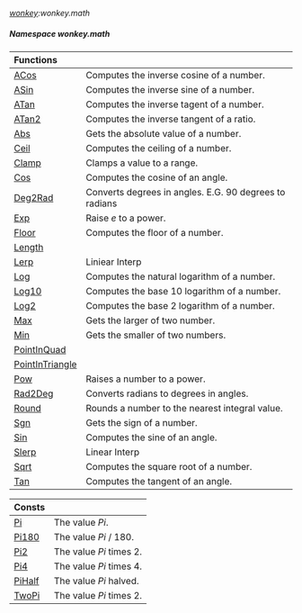 _[wonkey](../../modules/wonkey/wonkey-module.md):wonkey.math_
##### Namespace wonkey.math

| Functions | |
|:---|:---|
| [ACos](wonkey-math-acos.md) | Computes the inverse cosine of a number. |
| [ASin](wonkey-math-asin.md) | Computes the inverse sine of a number. |
| [ATan](wonkey-math-atan.md) | Computes the inverse tagent of a number. |
| [ATan2](wonkey-math-atan2.md) | Computes the inverse tangent of a ratio. |
| [Abs](wonkey-math-abs.md) | Gets the absolute value of a number. |
| [Ceil](wonkey-math-ceil.md) | Computes the ceiling of a number. |
| [Clamp](wonkey-math-clamp.md) | Clamps a value to a range. |
| [Cos](wonkey-math-cos.md) | Computes the cosine of an angle. |
| [Deg2Rad](wonkey-math-deg2rad.md) | Converts degrees in angles. E.G. 90 degrees to radians |
| [Exp](wonkey-math-exp.md) | Raise _e_ to a power. |
| [Floor](wonkey-math-floor.md) | Computes the floor of a number. |
| [Length](wonkey-math-length.md) |  |
| [Lerp](wonkey-math-lerp.md) | Liniear Interp |
| [Log](wonkey-math-log.md) | Computes the natural logarithm of a number. |
| [Log10](wonkey-math-log10.md) | Computes the base 10 logarithm of a number. |
| [Log2](wonkey-math-log2.md) | Computes the base 2 logarithm of a number. |
| [Max](wonkey-math-max.md) | Gets the larger of two number. |
| [Min](wonkey-math-min.md) | Gets the smaller of two numbers. |
| [PointInQuad](wonkey-math-pointinquad.md) |  |
| [PointInTriangle](wonkey-math-pointintriangle.md) |  |
| [Pow](wonkey-math-pow.md) | Raises a number to a power. |
| [Rad2Deg](wonkey-math-rad2deg.md) | Converts radians to degrees in angles. |
| [Round](wonkey-math-round.md) | Rounds a number to the nearest integral value. |
| [Sgn](wonkey-math-sgn.md) | Gets the sign of a number. |
| [Sin](wonkey-math-sin.md) | Computes the sine of an angle. |
| [Slerp](wonkey-math-slerp.md) | Linear Interp |
| [Sqrt](wonkey-math-sqrt.md) | Computes the square root of a number. |
| [Tan](wonkey-math-tan.md) | Computes the tangent of an angle. |

| Consts | |
|:---|:---|
| [Pi](wonkey-math-pi.md) | The value _Pi_. |
| [Pi180](wonkey-math-pi180.md) | The value _Pi_ / 180. |
| [Pi2](wonkey-math-pi2.md) | The value _Pi_ times 2. |
| [Pi4](wonkey-math-pi4.md) | The value _Pi_ times 4. |
| [PiHalf](wonkey-math-pihalf.md) | The value _Pi_ halved. |
| [TwoPi](wonkey-math-twopi.md) | The value _Pi_ times 2. |
